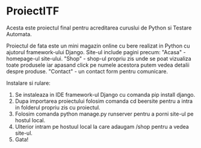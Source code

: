 # ProiectITF
Acesta este proiectul final pentru acreditarea curuslui de Python si Testare Automata.

Proiectul de fata este un mini magazin online cu bere realizat in Python cu ajutorul framework-ului Django.
Site-ul include pagini precum:
"Acasa" - homepage-ul site-ului.
"Shop" - shop-ul propriu zis unde se poat vizualiza toate produsele iar apasand click pe numele acestora putem vedea detalii despre produse.
"Contact" - un contact form pentru comunicare.

Instalare si rulare:
1. Se instaleaza in IDE framework-ul Django cu comanda pip install django.
2. Dupa importarea proiectului folosim comanda cd beersite pentru a intra in folderul propriu zis cu proiectul.
3. Folosim comanda python manage.py runserver pentru a porni site-ul pe hostul local.
4. Ulterior intram pe hostuul local la care adaugam /shop pentru a vedea site-ul.
5. Gata!

